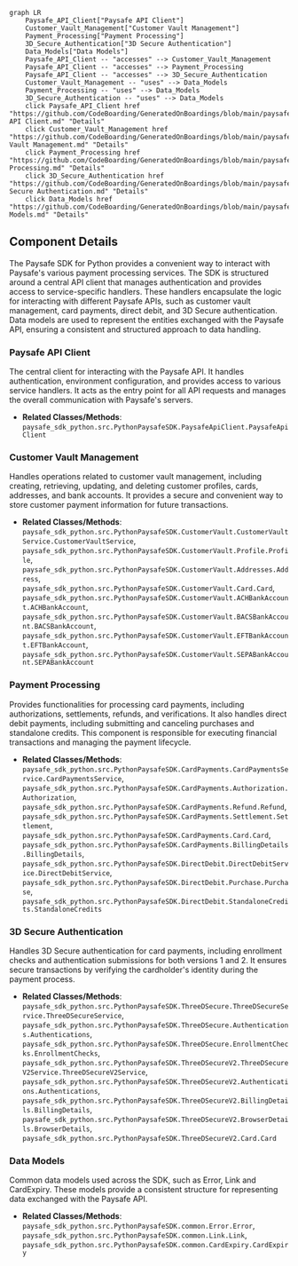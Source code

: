 ```mermaid
graph LR
    Paysafe_API_Client["Paysafe API Client"]
    Customer_Vault_Management["Customer Vault Management"]
    Payment_Processing["Payment Processing"]
    3D_Secure_Authentication["3D Secure Authentication"]
    Data_Models["Data Models"]
    Paysafe_API_Client -- "accesses" --> Customer_Vault_Management
    Paysafe_API_Client -- "accesses" --> Payment_Processing
    Paysafe_API_Client -- "accesses" --> 3D_Secure_Authentication
    Customer_Vault_Management -- "uses" --> Data_Models
    Payment_Processing -- "uses" --> Data_Models
    3D_Secure_Authentication -- "uses" --> Data_Models
    click Paysafe_API_Client href "https://github.com/CodeBoarding/GeneratedOnBoardings/blob/main/paysafe_sdk_python/Paysafe API Client.md" "Details"
    click Customer_Vault_Management href "https://github.com/CodeBoarding/GeneratedOnBoardings/blob/main/paysafe_sdk_python/Customer Vault Management.md" "Details"
    click Payment_Processing href "https://github.com/CodeBoarding/GeneratedOnBoardings/blob/main/paysafe_sdk_python/Payment Processing.md" "Details"
    click 3D_Secure_Authentication href "https://github.com/CodeBoarding/GeneratedOnBoardings/blob/main/paysafe_sdk_python/3D Secure Authentication.md" "Details"
    click Data_Models href "https://github.com/CodeBoarding/GeneratedOnBoardings/blob/main/paysafe_sdk_python/Data Models.md" "Details"
```

## Component Details

The Paysafe SDK for Python provides a convenient way to interact with Paysafe's various payment processing services. The SDK is structured around a central API client that manages authentication and provides access to service-specific handlers. These handlers encapsulate the logic for interacting with different Paysafe APIs, such as customer vault management, card payments, direct debit, and 3D Secure authentication. Data models are used to represent the entities exchanged with the Paysafe API, ensuring a consistent and structured approach to data handling.

### Paysafe API Client
The central client for interacting with the Paysafe API. It handles authentication, environment configuration, and provides access to various service handlers. It acts as the entry point for all API requests and manages the overall communication with Paysafe's servers.
- **Related Classes/Methods**: `paysafe_sdk_python.src.PythonPaysafeSDK.PaysafeApiClient.PaysafeApiClient`

### Customer Vault Management
Handles operations related to customer vault management, including creating, retrieving, updating, and deleting customer profiles, cards, addresses, and bank accounts. It provides a secure and convenient way to store customer payment information for future transactions.
- **Related Classes/Methods**: `paysafe_sdk_python.src.PythonPaysafeSDK.CustomerVault.CustomerVaultService.CustomerVaultService`, `paysafe_sdk_python.src.PythonPaysafeSDK.CustomerVault.Profile.Profile`, `paysafe_sdk_python.src.PythonPaysafeSDK.CustomerVault.Addresses.Address`, `paysafe_sdk_python.src.PythonPaysafeSDK.CustomerVault.Card.Card`, `paysafe_sdk_python.src.PythonPaysafeSDK.CustomerVault.ACHBankAccount.ACHBankAccount`, `paysafe_sdk_python.src.PythonPaysafeSDK.CustomerVault.BACSBankAccount.BACSBankAccount`, `paysafe_sdk_python.src.PythonPaysafeSDK.CustomerVault.EFTBankAccount.EFTBankAccount`, `paysafe_sdk_python.src.PythonPaysafeSDK.CustomerVault.SEPABankAccount.SEPABankAccount`

### Payment Processing
Provides functionalities for processing card payments, including authorizations, settlements, refunds, and verifications. It also handles direct debit payments, including submitting and canceling purchases and standalone credits. This component is responsible for executing financial transactions and managing the payment lifecycle.
- **Related Classes/Methods**: `paysafe_sdk_python.src.PythonPaysafeSDK.CardPayments.CardPaymentsService.CardPaymentsService`, `paysafe_sdk_python.src.PythonPaysafeSDK.CardPayments.Authorization.Authorization`, `paysafe_sdk_python.src.PythonPaysafeSDK.CardPayments.Refund.Refund`, `paysafe_sdk_python.src.PythonPaysafeSDK.CardPayments.Settlement.Settlement`, `paysafe_sdk_python.src.PythonPaysafeSDK.CardPayments.Card.Card`, `paysafe_sdk_python.src.PythonPaysafeSDK.CardPayments.BillingDetails.BillingDetails`, `paysafe_sdk_python.src.PythonPaysafeSDK.DirectDebit.DirectDebitService.DirectDebitService`, `paysafe_sdk_python.src.PythonPaysafeSDK.DirectDebit.Purchase.Purchase`, `paysafe_sdk_python.src.PythonPaysafeSDK.DirectDebit.StandaloneCredits.StandaloneCredits`

### 3D Secure Authentication
Handles 3D Secure authentication for card payments, including enrollment checks and authentication submissions for both versions 1 and 2. It ensures secure transactions by verifying the cardholder's identity during the payment process.
- **Related Classes/Methods**: `paysafe_sdk_python.src.PythonPaysafeSDK.ThreeDSecure.ThreeDSecureService.ThreeDSecureService`, `paysafe_sdk_python.src.PythonPaysafeSDK.ThreeDSecure.Authentications.Authentications`, `paysafe_sdk_python.src.PythonPaysafeSDK.ThreeDSecure.EnrollmentChecks.EnrollmentChecks`, `paysafe_sdk_python.src.PythonPaysafeSDK.ThreeDSecureV2.ThreeDSecureV2Service.ThreeDSecureV2Service`, `paysafe_sdk_python.src.PythonPaysafeSDK.ThreeDSecureV2.Authentications.Authentications`, `paysafe_sdk_python.src.PythonPaysafeSDK.ThreeDSecureV2.BillingDetails.BillingDetails`, `paysafe_sdk_python.src.PythonPaysafeSDK.ThreeDSecureV2.BrowserDetails.BrowserDetails`, `paysafe_sdk_python.src.PythonPaysafeSDK.ThreeDSecureV2.Card.Card`

### Data Models
Common data models used across the SDK, such as Error, Link and CardExpiry. These models provide a consistent structure for representing data exchanged with the Paysafe API.
- **Related Classes/Methods**: `paysafe_sdk_python.src.PythonPaysafeSDK.common.Error.Error`, `paysafe_sdk_python.src.PythonPaysafeSDK.common.Link.Link`, `paysafe_sdk_python.src.PythonPaysafeSDK.common.CardExpiry.CardExpiry`